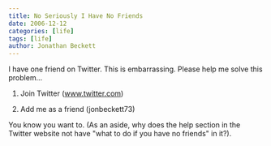 ```yaml
---
title: No Seriously I Have No Friends
date: 2006-12-12
categories: [life]
tags: [life]
author: Jonathan Beckett
---
```


I have one friend on Twitter. This is embarrassing. Please help me solve this problem...

1) Join Twitter (www.twitter.com)

2) Add me as a friend (jonbeckett73)

You know you want to. (As an aside, why does the help section in the Twitter website not have "what to do if you have no friends" in it?).